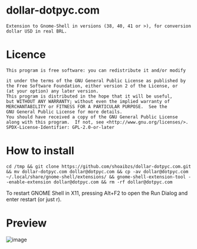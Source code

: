 # dollar-dotpyc.com
```
Extension to Gnome-Shell in versions (38, 40, 41 or >), for conversion dollar USD in real BRL.
```

# Licence
```
This program is free software: you can redistribute it and/or modify

it under the terms of the GNU General Public License as published by
the Free Software Foundation, either version 2 of the License, or
(at your option) any later version.
This program is distributed in the hope that it will be useful,
but WITHOUT ANY WARRANTY; without even the implied warranty of
MERCHANTABILITY or FITNESS FOR A PARTICULAR PURPOSE.  See the
GNU General Public License for more details.
You should have received a copy of the GNU General Public License
along with this program.  If not, see <http://www.gnu.org/licenses/>.
SPDX-License-Identifier: GPL-2.0-or-later
```


# How to install
```
cd /tmp && git clone https://github.com/shoaibzs/dollar-dotpyc.com.git && mv dollar-dotpyc.com dollar@dotpyc.com && cp -av dollar@dotpyc.com ~/.local/share/gnome-shell/extensions/ && gnome-shell-extension-tool --enable-extension dollar@dotpyc.com && rm -rf dollar@dotpyc.com
```
To restart GNOME Shell in X11, pressing Alt+F2 to open the Run Dialog and enter restart (or just r).

# Preview
![image](https://user-images.githubusercontent.com/57331815/139193026-c7a321e5-0ba2-45e4-85dc-d1924045f43a.png)


